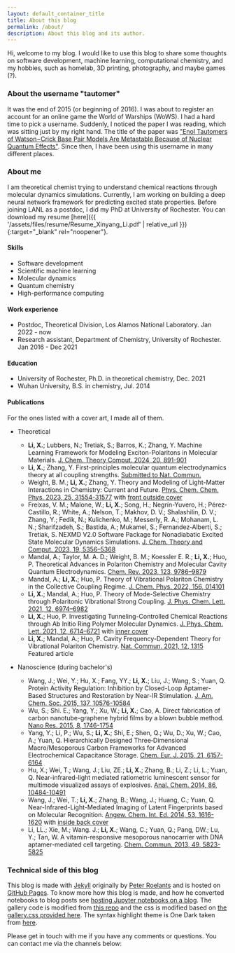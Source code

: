 ```yaml
---
layout: default_container_title
title: About this blog
permalink: /about/
description: About this blog and its author.
---
```


Hi, welcome to my blog. I would like to use this blog to share some thoughts on
software development, machine learning, computational chemistry, and my hobbies,
such as homelab, 3D printing, photography, and maybe games (?).

### About the username "tautomer"

It was the end of 2015 (or beginning of 2016). I was about to register an
account for an online game the World of Warships (WoWS). I had a hard time to
pick a username. Suddenly, I noticed the paper I was reading, which was sitting
just by my right hand. The title of the paper was ["Enol Tautomers of Watson−Crick Base Pair Models Are Metastable Because of Nuclear Quantum Effects"][tautomer_paper].
Since then, I have been using this username in many different places.

### About me

I am theoretical chemist trying to understand chemical reactions through
molecular dynamics simulations. Currently, I am working on building a deep
neural network framework for predicting excited state properties. Before joining
LANL as a postdoc, I did my PhD at University of Rochester. You can download my
resume
[here]({{ '/assets/files/resume/Resume_Xinyang_Li.pdf' | relative_url }}){:target="_blank" rel="noopener"}.

#### Skills

* Software development
* Scientific machine learning
* Molecular dynamics
* Quantum chemistry
* High-performance computing

#### Work experience

* Postdoc, Theoretical Division, Los Alamos National Laboratory. Jan 2022 - now
* Research assistant, Department of Chemistry, University of Rochester. Jan 2016
  \- Dec 2021

#### Education

* University of Rochester, Ph.D. in theoretical chemistry, Dec. 2021
* Wuhan University, B.S. in chemistry, Jul. 2014

#### Publications

For the ones listed with a cover art, I made all of them.

* Theoretical 
  * **Li, X.**; Lubbers, N.; Tretiak, S.; Barros, K.; Zhang, Y. Machine Learning
    Framework for Modeling Exciton-Polaritons in Molecular Materials. [J. Chem.
    Theory Comput. 2024, 20,
    891-901](https://pubs.acs.org/doi/full/10.1021/acs.jctc.3c01068)
  * **Li, X.**; Zhang, Y. First-principles molecular quantum electrodynamics
    theory at all coupling strengths. [Submitted to Nat.
    Commun.](https://arxiv.org/abs/2310.18228)
  * Weight, B. M.; **Li, X.**; Zhang, Y. Theory and Modeling of Light-Matter
    Interactions in Chemistry: Current and Future. [Phys. Chem. Chem. Phys. 2023,
    25,
    31554-31577](https://pubs.rsc.org/en/content/articlehtml/2023/cp/d3cp01415k)
    with [front outside cover](https://doi.org/10.1039/D3CP90238B)
  * Freixas, V. M.; Malone, W.; **Li, X.**; Song, H.; Negrín-Yuvero, H.;
    Pérez‐Castillo, R.; White, A.; Nelson, T.; Makhov, D. V.; Shalashilin, D. V.;
    Zhang, Y.; Fedik, N.; Kulichenko, M.; Messerly, R. A.; Mohanam, L. N.;
    Sharifzadeh, S.; Bastida, A.; Mukamel, S.; Fernandez‐Alberti, S.; Tretiak, S.
    NEXMD V2.0 Software Package for Nonadiabatic Excited State Molecular Dynamics
    Simulations. [J. Chem. Theory and Comput. 2023, 19,
    5356–5368](https://pubs.acs.org/doi/10.1021/acs.jctc.3c00583)
  * Mandal, A.; Taylor, M. A. D.; Weight, B. M.; Koessler E. R.; **Li, X.**; Huo,
    P. Theoretical Advances in Polariton Chemistry and Molecular Cavity Quantum
    Electrodynamics. [Chem. Rev. 2023, 123,
    9786–9879](https://pubs.acs.org/doi/full/10.1021/acs.chemrev.2c00855) 
  * Mandal, A.; **Li, X.**; Huo, P. Theory of Vibrational Polariton Chemistry in
    the Collective Coupling Regime. [J. Chem. Phys. 2022, 156,
    014101](https://doi.org/10.1063/5.0074106)
  * **Li, X.**; Mandal, A.; Huo, P. Theory of Mode-Selective Chemistry through
    Polaritonic Vibrational Strong Coupling. [J. Phys. Chem. Lett. 2021, 12,
    6974–6982](https://pubs.acs.org/doi/full/10.1021/acs.jpclett.1c01847)
  * **Li, X.**; Huo, P. Investigating Tunneling-Controlled Chemical Reactions
    through Ab Initio Ring Polymer Molecular Dynamics. [J. Phys. Chem. Lett. 2021,
    12, 6714–6721](https://pubs.acs.org/doi/full/10.1021/acs.jpclett.1c01630) with
    [inner cover](https://pubs.acs.org/cms/10.1021/jpclcd.2021.12.issue-28/asset/jpclcd.2021.12.issue-28.xlargecover-2.jpg)
  * **Li, X.**; Mandal, A.; Huo, P. Cavity Frequency-Dependent Theory for
    Vibrational Polariton Chemistry. [Nat. Commun. 2021, 12,
    1315](https://www.nature.com/articles/s41467-021-21610-) Featured article

* Nanoscience (during bachelor's)

  * Wang, J.; Wei, Y.; Hu, X.; Fang, YY.; **Li, X.**; Liu, J.; Wang, S.; Yuan,
    Q. Protein Activity Regulation: Inhibition by Closed-Loop Aptamer-Based
    Structures and Restoration by Near-IR Stimulation. [J. Am. Chem. Soc. 2015,
    137, 10576-10584](https://pubs.acs.org/doi/abs/10.1021/jacs.5b04894)
  * Wu, S.; Shi. E.; Yang, Y.; Xu, W.; **Li, X.**; Cao, A. Direct fabrication
    of carbon nanotube-graphene hybrid films by a blown bubble method. [Nano Res.
    2015, 8,
    1746-1754](https://link.springer.com/article/10.1007/s12274-014-0679-5) 
  * Yang, Y.; Li, P.; Wu, S.; **Li, X.**; Shi, E.; Shen, Q.; Wu, D.; Xu, W.;
    Cao, A.; Yuan, Q. Hierarchically Designed Three‐Dimensional
    Macro/Mesoporous Carbon Frameworks for Advanced Electrochemical Capacitance
    Storage. [Chem. Eur. J. 2015, 21,
    6157-6164](https://chemistry-europe.onlinelibrary.wiley.com/doi/abs/10.1002/chem.201406199)
  * Hu, X.; Wei, T.; Wang, J.; Liu, ZE.; **Li, X.**; Zhang, B.; Li, Z.; Li, L.;
    Yuan, Q. Near-infrared-light mediated ratiometric luminescent sensor for
    multimode visualized assays of explosives. [Anal. Chem. 2014, 86,
    10484-10491](https://pubs.acs.org/doi/abs/10.1021/ac5032308)
  * Wang, J.; Wei, T.; **Li, X.**; Zhang, B.; Wang, J.; Huang, C.; Yuan, Q.
    Near-Infrared-Light-Mediated Imaging of Latent Fingerprints based on
    Molecular Recognition. [Angew. Chem. Int. Ed. 2014, 53,
    1616-1620](https://onlinelibrary.wiley.com/doi/10.1002/anie.201308843) with
    [inside back cover](https://onlinelibrary.wiley.com/doi/10.1002/anie.201400193)
  * Li, LL.; Xie, M.; Wang. J.; **Li, X.**; Wang, C.; Yuan, Q.; Pang, DW.; Lu,
    Y.; Tan, W. A vitamin-responsive mesoporous nanocarrier with DNA
    aptamer-mediated cell targeting. [Chem. Commun. 2013, 49,
    5823-5825](https://pubs.rsc.org/en/content/articlelanding/2013/cc/c3cc41072b/unauth)

### Technical side of this blog

This blog is made with [Jekyll][jekyll] originally by [Peter
Roelants][peterroelants] and is hosted on [GitHub Pages][gh_pages]. To know more
how this blog is made, and how he converted notebooks to blog posts see [hosting
Jupyter notebooks on a blog][tech]. The gallery code is modified from [this
repo][gallery] and the css is modified based on [the gallery.css provided
here][gallery_css]. The syntax highlight theme is One Dark taken from
[here][syntax_css].

Please get in touch with me if you have any comments or questions. You can
contact me via the channels below:

<span>
	<a href="https://github.com/{{ site.github_username }}" target="_blank"><i class="fab fa-github fa-3x"></i></a>
	<a href="https://www.linkedin.com/in/{{ site.linkedin_username }}/" target="_blank"><i class="fab fa-linkedin fa-3x"></i></a>
	<a href="https://twitter.com/{{ site.twitter_username }}" target="_blank"><i class="fab fa-twitter fa-3x"></i></a>
	<a href="https://www.instagram.com/{{ site.instagram_username }}/" target="_blank"><i class="fab fa-instagram fa-3x"></i></a>
	<a href="mailto:{{ site.email }}" target="_blank"><i class="fas fa-envelope fa-3x"></i></a>
</span>

[jekyll]: https://help.github.com/articles/using-jekyll-with-pages/
[peterroelants]: https://github.com/peterroelants
[gh_pages]: https://pages.github.com/
[tech]: https://peterroelants.github.io/posts/about-this-blog/
[gallery]: https://github.com/opieters/jekyll-image-gallery-example
[syntax_css]: https://github.com/mgyongyosi/OneDarkJekyll/blob/master/syntax-one-dark.css
[gallery_css]: https://github.com/mtailanian/mtailanian.github.io
[tautomer_paper]: https://pubs.acs.org/doi/10.1021/ja102004b
[resume]: /assets/files/Resume_Xinyang_Li.pdf